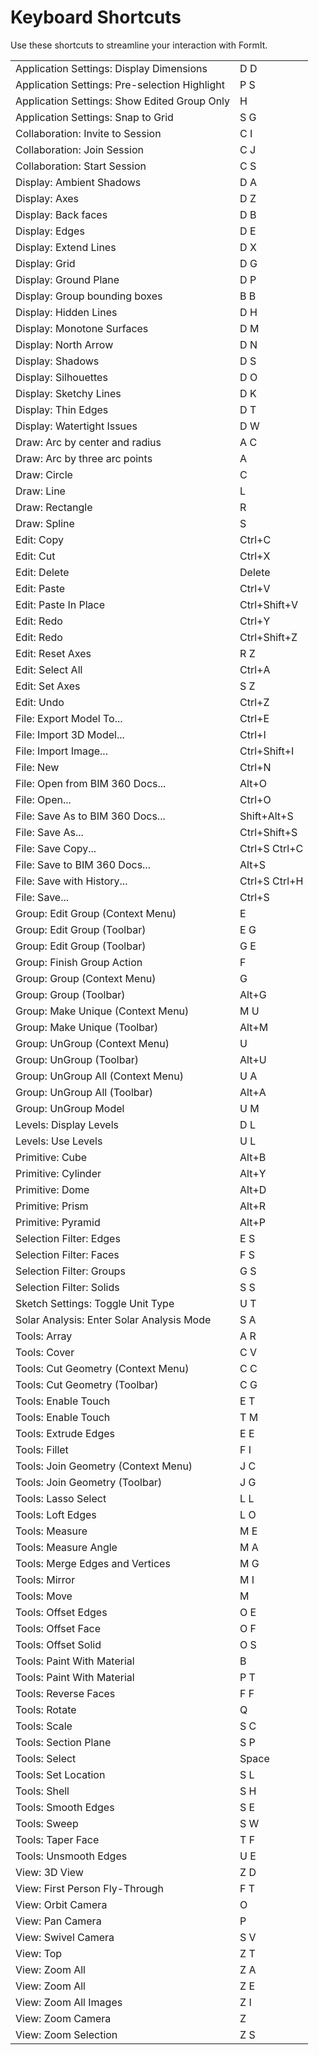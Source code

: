 # Keyboard Shortcuts

Use these shortcuts to streamline your interaction with FormIt.

|  |  |
| :--- | :--- |
| Application Settings: Display Dimensions | D D |
| Application Settings: Pre-selection Highlight | P S |
| Application Settings: Show Edited Group Only | H |
| Application Settings: Snap to Grid | S G |
| Collaboration: Invite to Session | C I |
| Collaboration: Join Session | C J |
| Collaboration: Start Session | C S |
| Display: Ambient Shadows | D A |
| Display: Axes | D Z |
| Display: Back faces | D B |
| Display: Edges | D E |
| Display: Extend Lines | D X |
| Display: Grid | D G |
| Display: Ground Plane | D P |
| Display: Group bounding boxes | B B |
| Display: Hidden Lines | D H |
| Display: Monotone Surfaces | D M |
| Display: North Arrow | D N |
| Display: Shadows | D S |
| Display: Silhouettes | D O |
| Display: Sketchy Lines | D K |
| Display: Thin Edges | D T |
| Display: Watertight Issues | D W |
| Draw: Arc by center and radius | A C |
| Draw: Arc by three arc points | A |
| Draw: Circle | C |
| Draw: Line | L |
| Draw: Rectangle | R |
| Draw: Spline | S |
| Edit: Copy | Ctrl+C |
| Edit: Cut | Ctrl+X |
| Edit: Delete | Delete |
| Edit: Paste | Ctrl+V |
| Edit: Paste In Place | Ctrl+Shift+V |
| Edit: Redo | Ctrl+Y |
| Edit: Redo | Ctrl+Shift+Z |
| Edit: Reset Axes | R Z |
| Edit: Select All | Ctrl+A |
| Edit: Set Axes | S Z |
| Edit: Undo | Ctrl+Z |
| File: Export Model To... | Ctrl+E |
| File: Import 3D Model... | Ctrl+I |
| File: Import Image... | Ctrl+Shift+I |
| File: New | Ctrl+N |
| File: Open from BIM 360 Docs... | Alt+O |
| File: Open... | Ctrl+O |
| File: Save As to BIM 360 Docs... | Shift+Alt+S |
| File: Save As... | Ctrl+Shift+S |
| File: Save Copy... | Ctrl+S Ctrl+C |
| File: Save to BIM 360 Docs... | Alt+S |
| File: Save with History... | Ctrl+S Ctrl+H |
| File: Save... | Ctrl+S |
| Group: Edit Group \(Context Menu\) | E |
| Group: Edit Group \(Toolbar\) | E G |
| Group: Edit Group \(Toolbar\) | G E |
| Group: Finish Group Action | F |
| Group: Group \(Context Menu\) | G |
| Group: Group \(Toolbar\) | Alt+G |
| Group: Make Unique \(Context Menu\) | M U |
| Group: Make Unique \(Toolbar\) | Alt+M |
| Group: UnGroup \(Context Menu\) | U |
| Group: UnGroup \(Toolbar\) | Alt+U |
| Group: UnGroup All \(Context Menu\) | U A |
| Group: UnGroup All \(Toolbar\) | Alt+A |
| Group: UnGroup Model | U M |
| Levels: Display Levels | D L |
| Levels: Use Levels | U L |
| Primitive: Cube | Alt+B |
| Primitive: Cylinder | Alt+Y |
| Primitive: Dome | Alt+D |
| Primitive: Prism | Alt+R |
| Primitive: Pyramid | Alt+P |
| Selection Filter: Edges | E S |
| Selection Filter: Faces | F S |
| Selection Filter: Groups | G S |
| Selection Filter: Solids | S S |
| Sketch Settings: Toggle Unit Type | U T |
| Solar Analysis: Enter Solar Analysis Mode | S A |
| Tools: Array | A R |
| Tools: Cover | C V |
| Tools: Cut Geometry \(Context Menu\) | C C |
| Tools: Cut Geometry \(Toolbar\) | C G |
| Tools: Enable Touch | E T |
| Tools: Enable Touch | T M |
| Tools: Extrude Edges | E E |
| Tools: Fillet | F I |
| Tools: Join Geometry \(Context Menu\) | J C |
| Tools: Join Geometry \(Toolbar\) | J G |
| Tools: Lasso Select | L L |
| Tools: Loft Edges | L O |
| Tools: Measure | M E |
| Tools: Measure Angle | M A |
| Tools: Merge Edges and Vertices | M G |
| Tools: Mirror | M I |
| Tools: Move | M |
| Tools: Offset Edges | O E |
| Tools: Offset Face | O F |
| Tools: Offset Solid | O S |
| Tools: Paint With Material | B |
| Tools: Paint With Material | P T |
| Tools: Reverse Faces | F F |
| Tools: Rotate | Q |
| Tools: Scale | S C |
| Tools: Section Plane | S P |
| Tools: Select | Space |
| Tools: Set Location | S L |
| Tools: Shell | S H |
| Tools: Smooth Edges | S E |
| Tools: Sweep | S W |
| Tools: Taper Face | T F |
| Tools: Unsmooth Edges | U E |
| View: 3D View | Z D |
| View: First Person Fly-Through | F T |
| View: Orbit Camera | O |
| View: Pan Camera | P |
| View: Swivel Camera | S V |
| View: Top | Z T |
| View: Zoom All | Z A |
| View: Zoom All | Z E |
| View: Zoom All Images | Z I |
| View: Zoom Camera | Z |
| View: Zoom Selection | Z S |


